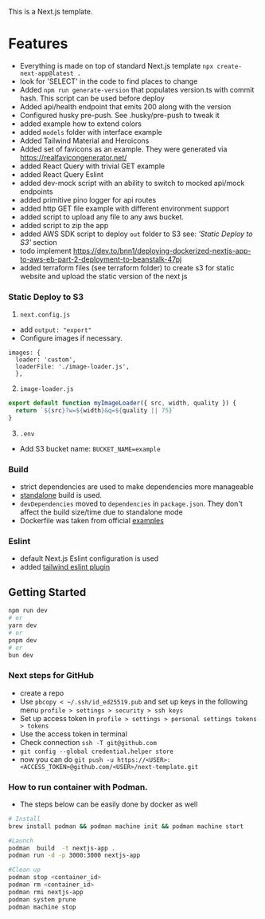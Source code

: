 This is a Next.js template. 

# Features

- Everything is made on top of standard Next.js template `npx create-next-app@latest . ` 
- look for 'SELECT' in the code to find places to change
- Added `npm run generate-version` that populates version.ts with commit hash. This script can be used before deploy 
- Added api/health endpoint that emits 200 along with the version
- Configured husky pre-push. See .husky/pre-push to tweak it
- added example how to extend colors
- added `models` folder with interface example
- Added Tailwind Material and Heroicons
- Added set of favicons as an example. They were generated via https://realfavicongenerator.net/
- added React Query with trivial GET example
- added React Query Eslint
- added dev-mock script with an ability to switch to mocked api/mock endpoints
- added primitive pino logger for api routes
- added http GET file example with different environment support
- added script to upload any file to any aws bucket.
- added script to zip the app
- added AWS SDK script to deploy `out` folder to S3 see: _'Static Deploy to S3'_ section
- todo implement https://dev.to/bnn1/deploying-dockerized-nextjs-app-to-aws-eb-part-2-deployment-to-beanstalk-47pj
- added terraform files (see terraform folder) to create s3 for static website and upload the static version of the next js


### Static Deploy to S3

1. `next.config.js`
- add `output: "export"` 
- Configure images if necessary.
```
images: {
  loader: 'custom',
  loaderFile: './image-loader.js',
  },
```

2. `image-loader.js`

```javascript
export default function myImageLoader({ src, width, quality }) {
  return `${src}?w=${width}&q=${quality || 75}`
}
```
3. `.env`
- Add S3 bucket name: `BUCKET_NAME=example`

### Build

- strict dependencies are used to make dependencies more manageable
- [standalone](https://tech.competa.com/standalone-deployment-of-nextjs-3286490cb39b) build is used.
- `devDependencies` moved to `dependencies` in `package.json`. They don't affect the build size/time due to standalone mode
- Dockerfile was taken from official [examples](https://github.com/vercel/next.js/blob/canary/examples/with-docker/Dockerfile)

### Eslint

- default Next.js Eslint configuration is used
- added [tailwind eslint plugin](https://www.npmjs.com/package/eslint-plugin-tailwindcss)


## Getting Started

```bash
npm run dev
# or
yarn dev
# or
pnpm dev
# or
bun dev
```


### Next steps for GitHub

- create a repo
- Use `pbcopy < ~/.ssh/id_ed25519.pub` and set up keys in the following menu `profile > settings > security > ssh keys`
- Set up access token in `profile > settings > personal settings tokens > tokens`
- Use the access token in terminal
- Check connection `ssh -T git@github.com`
- `git config --global credential.helper store`
- now you can do `git push -u https://<USER>:<ACCESS_TOKEN>@github.com/<USER>/next-template.git`


### How to run container with Podman.

- The steps below can be easily done by docker as well

```bash
# Install
brew install podman && podman machine init && podman machine start

#Launch
podman  build  -t nextjs-app .
podman run -d -p 3000:3000 nextjs-app

#Clean up
podman stop <container_id>
podman rm <container_id>
podman rmi nextjs-app
podman system prune
podman machine stop
```




